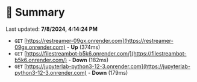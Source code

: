 # 📖 Summary
Last updated: **7/8/2024, 4:14:24 PM**

- `GET` [https://restreamer-09gx.onrender.com](https://restreamer-09gx.onrender.com) - **Up** (374ms)
- `GET` [https://filestreambot-b5k6.onrender.com/](https://filestreambot-b5k6.onrender.com/) - **Down** (182ms)
- `GET` [https://jupyterlab-python3-12-3.onrender.com](https://jupyterlab-python3-12-3.onrender.com) - **Down** (179ms)
